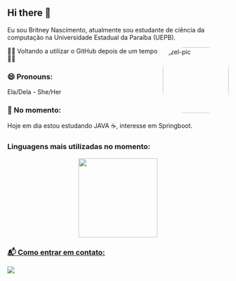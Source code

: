 ## Hi there 👋
Eu sou Britney Nascimento, atualmente sou estudante de ciência da computação na Universidade Estadual da Paraíba (UEPB).

 <img align="right" alt="zel-pic" height="150" style="border-radius:50px;" src="https://i.picasion.com/pic92/6e3a7d18c30b1b90dc22dee2c2416547.gif">

👻👻 Voltando a utilizar o GitHub depois de um tempo👻👻
### 😄 Pronouns:
 Ela/Dela - She/Her
 
### 🌱  No momento:
Hoje em dia estou estudando JAVA ☕, interesse em Springboot.

### Linguagens mais utilizadas no momento:
<div align="center">
  <a href="https://github.com/BritZel1">
  <img height="180em" src="https://github-readme-stats.vercel.app/api/top-langs/?username=BritZel1&layout=compact&langs_count=7&theme=vue"/>
</div>
  
### 📬 Como entrar em contato: 
<div>
  <a href="https://www.linkedin.com/in/britney-nascimento-1445b820a/" target="_blank"><img src="https://img.shields.io/badge/-LinkedIn-%230077B5?style=for-the-badge&logo=linkedin&logoColor=white" target="_blank"></a> 
</div>
